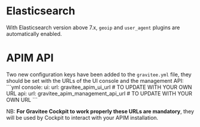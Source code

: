 # Elasticsearch

With Elasticsearch version above 7.x, `geoip` and `user_agent` plugins
are automatically enabled.

# APIM API

Two new configuration keys have been added to the `gravitee.yml` file,
they should be set with the URLs of the UI console and the management
API: \`\`\`yml console: ui: url: gravitee\_apim\_ui\_url \# TO UPDATE
WITH YOUR OWN URL api: url: gravitee\_apim\_management\_api\_url \# TO
UPDATE WITH YOUR OWN URL \`\`\`

NB: **For Gravitee Cockpit to work properly these URLs are mandatory**,
they will be used by Cockpit to interact with your APIM installation.
